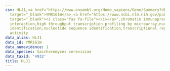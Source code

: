 ```yaml
---
csv: HLJ1,<a href="https://www.ensembl.org/Homo_sapiens/Gene/Summary?db=core;g=YMR161W"
  target="_blank">YMR161W</a>,<a href="https://www.ncbi.nlm.nih.gov/pubmed/15169889"
  target="_blank"><i class="fas fa-file"></i></a>",chromatin immunoprecipitation assay,direct
  interaction,high throughput transcription profiling by microarray,nucleotide sequence
  identification,nucleotide sequence identification,transcriptional regulation,up-regulates
  activity
data_alias: HLJ1
data_id: YMR161W
data_numevidence: 1
data_species: Saccharomyces cerevisiae
data_taxid: '4932'
title: HLJ1
---
```

